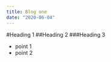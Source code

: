 ```yaml
---
title: Blog one
date: "2020-06-04"
---
```


#Heading 1
##Heading 2
###Heading 3
- point 1
- point 2
